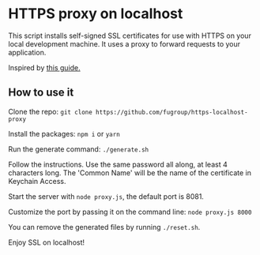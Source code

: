 # HTTPS proxy on localhost
This script installs self-signed SSL certificates for use with HTTPS on your local development machine. It uses a proxy to forward requests to your application.

Inspired by [this guide.](https://medium.freecodecamp.org/how-to-get-https-working-on-your-local-development-environment-in-5-minutes-7af615770eec)

## How to use it
Clone the repo:
`git clone https://github.com/fugroup/https-localhost-proxy`

Install the packages:
`npm i` or `yarn`

Run the generate command:
`./generate.sh`

Follow the instructions. Use the same password all along, at least 4 characters long. The 'Common Name' will be the name of the certificate in Keychain Access.

Start the server with `node proxy.js`, the default port is 8081.

Customize the port by passing it on the command line:
```node proxy.js 8000```

You can remove the generated files by running `./reset.sh`.

Enjoy SSL on localhost!
